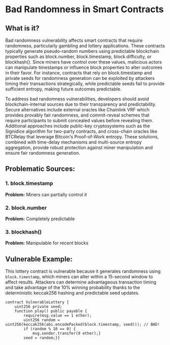 #  Bad Randomness in Smart Contracts

##   What is it?
Bad randomness vulnerability affects smart contracts that require randomness, particularly gambling and lottery applications. These contracts typically generate pseudo-random numbers using predictable blockchain properties such as block.number, block.timestamp, block.difficulty, or blockhash(). Since miners have control over these values, malicious actors can manipulate timestamps or influence block properties to alter outcomes in their favor. For instance, contracts that rely on block.timestamp and private seeds for randomness generation can be exploited by attackers timing their transactions strategically, while predictable seeds fail to provide sufficient entropy, making future outcomes predictable.

To address bad randomness vulnerabilities, developers should avoid blockchain-internal sources due to their transparency and predictability. Secure alternatives include external oracles like Chainlink VRF which provides provably fair randomness, and commit-reveal schemes that require participants to submit concealed values before revealing them. Additional approaches include public-key cryptosystems such as the Signidice algorithm for two-party contracts, and cross-chain oracles like BTCRelay that leverage Bitcoin's Proof-of-Work entropy. These solutions, combined with time-delay mechanisms and multi-source entropy aggregation, provide robust protection against miner manipulation and ensure fair randomness generation.
##  Problematic Sources:

### 1. block.timestamp
  **Problem:** Miners can partially control it

### 2. block.number  
  **Problem:** Completely predictable

### 3. blockhash()
  **Problem:** Manipulable for recent blocks

##   Vulnerable Example:
 
This lottery contract is vulnerable because it generates randomness using `block.timestamp`, which miners can alter within a 15-second window to affect results. Attackers can determine advantageous transaction timing and take advantage of the 10% winning probability thanks to the deterministic keccak256 hashing and predictable seed updates.


```Solidity
contract VulnerableLottery {
    uint256 private seed;
    function play() public payable {
        require(msg.value == 1 ether);
        uint256 random = uint256(keccak256(abi.encodePacked(block.timestamp, seed))); // BAD!
        if (random % 10 == 0) {
            msg.sender.transfer(9 ether);}
        seed = random;}}

```
